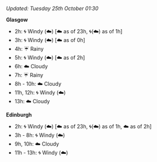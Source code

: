 *Updated: Tuesday 25th October 01:30*

**Glasgow**

* 2h: :cyclone: Windy (:cloud:) [:cloud: as of 23h, :cyclone:(:cloud:) as of 1h]
* 3h: :cyclone: Windy (:cloud:) [:cloud: as of 0h]
* 4h: :umbrella: Rainy
* 5h: :cyclone: Windy (:cloud:) [:cloud: as of 2h]
* 6h: :cloud: Cloudy
* 7h: :umbrella: Rainy
* 8h - 10h: :cloud: Cloudy
* 11h, 12h: :cyclone: Windy (:cloud:)
* 13h: :cloud: Cloudy

**Edinburgh**

* 2h: :cyclone: Windy (:cloud:) [:cloud: as of 23h, :cyclone:(:cloud:) as of 1h, :cloud: as of 2h]
* 3h - 8h: :cyclone: Windy (:cloud:)
* 9h, 10h: :cloud: Cloudy
* 11h - 13h: :cyclone: Windy (:cloud:)
